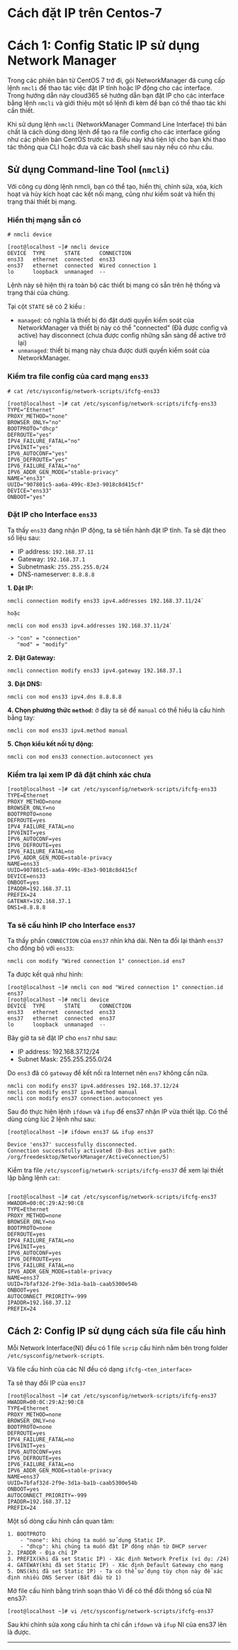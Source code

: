 Cách đặt IP trên Centos-7
===============

# **Cách 1:** Config Static IP sử dụng Network Manager
Trong các phiên bản từ CentOS 7 trở đi, gói NetworkManager đã cung cấp lệnh `nmcli` để thao tác việc đặt IP tĩnh hoặc IP động cho các interface. Trong hướng dẫn này cloud365 sẽ hướng dẫn bạn đặt IP cho các interface bằng lệnh `nmcli` và giới thiệu một số lệnh đi kèm để bạn có thể thao tác khi cần thiết.

Khi sử dụng lệnh `nmcli` (NetworkManager Command Line Interface) thì bản chất là cách dùng dòng lệnh để tạo ra file config cho các interface giống như các phiên bản CentOS trước kia. Điều này khá tiện lợi cho bạn khi thao tác thông qua CLI hoặc đưa và các bash shell sau này nếu có nhu cầu.

## Sử dụng Command-line Tool (`nmcli`)

Với công cụ dòng lệnh nmcli, bạn có thể tạo, hiển thị, chỉnh sửa, xóa, kích hoạt và hủy kích hoạt các kết nối mạng, cũng như kiểm soát và hiển thị trạng thái thiết bị mạng.

### **Hiển thị mạng sẵn có**
`# nmcli device`
```
[root@localhost ~]# nmcli device
DEVICE  TYPE      STATE      CONNECTION
ens33   ethernet  connected  ens33
ens37   ethernet  connected  Wired connection 1
lo      loopback  unmanaged  --
```

Lệnh này sẽ hiện thị ra toàn bộ các thiết bị mạng có sẵn trên hệ thống và trạng thái của chúng.

Tại cột `STATE` sẽ có 2 kiểu :
- `managed`: có nghĩa là thiết bị đó đặt dưới quyền kiểm soát của NetworkManager và thiết bị này có thể "connected" (Đã được config và active) hay disconnect (chưa được config những sẵn sàng để active trở lại)
- `unmanaged`: thiết bị mạng này chưa được dưới quyền kiểm soát của NetworkManager.

### **Kiểm tra file config của card mạng `ens33`**
`# cat /etc/sysconfig/network-scripts/ifcfg-ens33`
```
[root@localhost ~]# cat /etc/sysconfig/network-scripts/ifcfg-ens33
TYPE="Ethernet"
PROXY_METHOD="none"
BROWSER_ONLY="no"
BOOTPROTO="dhcp"
DEFROUTE="yes"
IPV4_FAILURE_FATAL="no"
IPV6INIT="yes"
IPV6_AUTOCONF="yes"
IPV6_DEFROUTE="yes"
IPV6_FAILURE_FATAL="no"
IPV6_ADDR_GEN_MODE="stable-privacy"
NAME="ens33"
UUID="907801c5-aa6a-499c-83e3-9018c8d415cf"
DEVICE="ens33"
ONBOOT="yes"
```

### **Đặt IP cho Interface `ens33`**
Ta thấy `ens33` đang nhận IP động, ta sẽ tiến hành đặt IP tĩnh. Ta sẽ đặt theo số liệu sau:
- IP address: `192.168.37.11`
- Gateway: `192.168.37.1`
- Subnetmask: `255.255.255.0/24`
- DNS-nameserver: `8.8.8.8`

**1. Đặt IP:**

```
nmcli connection modify ens33 ipv4.addresses 192.168.37.11/24`

hoặc

nmcli con mod ens33 ipv4.addresses 192.168.37.11/24`

-> "con" = "connection"
   "mod" = "modify"
```
**2. Đặt Gateway:**

`nmcli connection modify ens33 ipv4.gateway 192.168.37.1`

**3. Đặt DNS:**

`nmcli con mod ens33 ipv4.dns 8.8.8.8`

**4. Chọn phương thức `method`:** ở đây ta sẽ để `manual` có thể hiểu là cấu hình bằng tay:

`nmcli con mod ens33 ipv4.method manual`

**5. Chọn kiểu kết nối tự động:**

`nmcli con mod ens33 connection.autoconnect yes`

### **Kiểm tra lại xem IP đã đặt chính xác chưa** 
```
[root@localhost ~]# cat /etc/sysconfig/network-scripts/ifcfg-ens33
TYPE=Ethernet
PROXY_METHOD=none
BROWSER_ONLY=no
BOOTPROTO=none
DEFROUTE=yes
IPV4_FAILURE_FATAL=no
IPV6INIT=yes
IPV6_AUTOCONF=yes
IPV6_DEFROUTE=yes
IPV6_FAILURE_FATAL=no
IPV6_ADDR_GEN_MODE=stable-privacy
NAME=ens33
UUID=907801c5-aa6a-499c-83e3-9018c8d415cf
DEVICE=ens33
ONBOOT=yes
IPADDR=192.168.37.11
PREFIX=24
GATEWAY=192.168.37.1
DNS1=8.8.8.8
```

### **Ta sẽ cấu hình IP cho Interface `ens37`**
Ta thấy phần `CONNECTION` của `ens37` nhìn khá dài. Nên ta đổi lại thành `ens37` cho đồng bộ với `ens33`:

`nmcli con modify "Wired connection 1" connection.id ens7`

Ta được kết quả như hình:
```
[root@localhost ~]# nmcli con mod "Wired connection 1" connection.id ens37
[root@localhost ~]# nmcli device
DEVICE  TYPE      STATE      CONNECTION
ens33   ethernet  connected  ens33
ens37   ethernet  connected  ens37
lo      loopback  unmanaged  --
```

Bây giờ ta sẽ đặt IP cho `ens7` như sau:
- IP address: 192.168.37.12/24
- Subnet Mask: 255.255.255.0/24

Do `ens3` đã có `gateway` để kết nối ra Internet nên `ens7` không cần nữa.

```
nmcli con modify ens37 ipv4.addresses 192.168.37.12/24
nmcli con modify ens37 ipv4.method manual
nmcli con modify ens37 connection.autoconnect yes
```

Sau đó thực hiện lệnh `ifdown` và `ifup` để ens37 nhận IP vừa thiết lập.
Có thể dùng cùng lúc 2 lệnh như sau:
```
[root@localhost ~]# ifdown ens37 && ifup ens37

Device 'ens37' successfully disconnected.
Connection successfully activated (D-Bus active path: /org/freedesktop/NetworkManager/ActiveConnection/5)
```

Kiểm tra file `/etc/sysconfig/network-scripts/ifcfg-ens37` để xem lại thiết lập bằng lệnh `cat`:
```

[root@localhost ~]# cat /etc/sysconfig/network-scripts/ifcfg-ens37
HWADDR=00:0C:29:A2:90:C8
TYPE=Ethernet
PROXY_METHOD=none
BROWSER_ONLY=no
BOOTPROTO=none
DEFROUTE=yes
IPV4_FAILURE_FATAL=no
IPV6INIT=yes
IPV6_AUTOCONF=yes
IPV6_DEFROUTE=yes
IPV6_FAILURE_FATAL=no
IPV6_ADDR_GEN_MODE=stable-privacy
NAME=ens37
UUID=7bfaf32d-2f9e-3d1a-ba1b-caab5300e54b
ONBOOT=yes
AUTOCONNECT_PRIORITY=-999
IPADDR=192.168.37.12
PREFIX=24
```

## **Cách 2:** Config IP sử dụng cách sửa file cấu hình

Mỗi Network Interface(NI) đều có 1 file `scrip` cấu hình nằm bên trong folder `/etc/sysconfig/network-scripts`.

Và file cấu hình của các NI đều có dạng `ifcfg-<ten_interface>`

Ta sẽ thay đổi IP của `ens37`
```
[root@localhost ~]# cat /etc/sysconfig/network-scripts/ifcfg-ens37
HWADDR=00:0C:29:A2:90:C8
TYPE=Ethernet
PROXY_METHOD=none
BROWSER_ONLY=no
BOOTPROTO=none
DEFROUTE=yes
IPV4_FAILURE_FATAL=no
IPV6INIT=yes
IPV6_AUTOCONF=yes
IPV6_DEFROUTE=yes
IPV6_FAILURE_FATAL=no
IPV6_ADDR_GEN_MODE=stable-privacy
NAME=ens37
UUID=7bfaf32d-2f9e-3d1a-ba1b-caab5300e54b
ONBOOT=yes
AUTOCONNECT_PRIORITY=-999
IPADDR=192.168.37.12
PREFIX=24
```

Một số dòng cấu hình cần quan tâm:
```
1. BOOTPROTO 
    - "none": khi chúng ta muốn sử dụng Static IP. 
    - "dhcp": khi chúng ta muốn đặt IP động nhận từ DHCP server
2. IPADDR - Địa chỉ IP
3. PREFIX(khi đã set Static IP) - Xác định Network Prefix (ví dụ: /24)
4. GATEWAY(khi đã set Static IP) - Xác định Default Gateway cho mạng
5. DNS(khi đã set Static IP) - Ta có thể sử dụng tùy chọn này để xác định nhiều DNS Server (Bắt đầu từ 1)
```

Mở file cấu hình bằng trình soạn thảo Vi để có thể đổi thông số của NI ens37:

`[root@localhost ~]# vi /etc/sysconfig/network-scripts/ifcfg-ens37
`

Sau khi chỉnh sửa xong cấu hình ta chỉ cần `ifdown` và `ifup` NI của ens37 lên là được.


----------------------------------